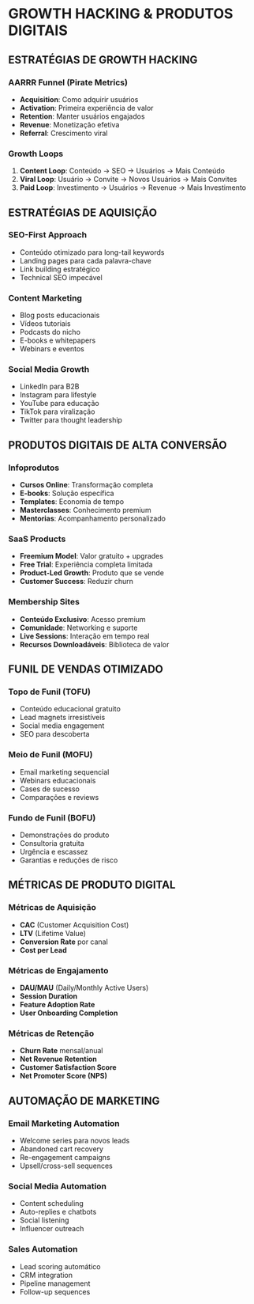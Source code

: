 # GROWTH HACKING & PRODUTOS DIGITAIS

## ESTRATÉGIAS DE GROWTH HACKING

### AARRR Funnel (Pirate Metrics)
- **Acquisition**: Como adquirir usuários
- **Activation**: Primeira experiência de valor
- **Retention**: Manter usuários engajados
- **Revenue**: Monetização efetiva
- **Referral**: Crescimento viral

### Growth Loops
1. **Content Loop**: Conteúdo → SEO → Usuários → Mais Conteúdo
2. **Viral Loop**: Usuário → Convite → Novos Usuários → Mais Convites
3. **Paid Loop**: Investimento → Usuários → Revenue → Mais Investimento

## ESTRATÉGIAS DE AQUISIÇÃO

### SEO-First Approach
- Conteúdo otimizado para long-tail keywords
- Landing pages para cada palavra-chave
- Link building estratégico
- Technical SEO impecável

### Content Marketing
- Blog posts educacionais
- Vídeos tutoriais
- Podcasts do nicho
- E-books e whitepapers
- Webinars e eventos

### Social Media Growth
- LinkedIn para B2B
- Instagram para lifestyle
- YouTube para educação
- TikTok para viralização
- Twitter para thought leadership

## PRODUTOS DIGITAIS DE ALTA CONVERSÃO

### Infoprodutos
- **Cursos Online**: Transformação completa
- **E-books**: Solução específica
- **Templates**: Economia de tempo
- **Masterclasses**: Conhecimento premium
- **Mentorias**: Acompanhamento personalizado

### SaaS Products
- **Freemium Model**: Valor gratuito + upgrades
- **Free Trial**: Experiência completa limitada
- **Product-Led Growth**: Produto que se vende
- **Customer Success**: Reduzir churn

### Membership Sites
- **Conteúdo Exclusivo**: Acesso premium
- **Comunidade**: Networking e suporte
- **Live Sessions**: Interação em tempo real
- **Recursos Downloadáveis**: Biblioteca de valor

## FUNIL DE VENDAS OTIMIZADO

### Topo de Funil (TOFU)
- Conteúdo educacional gratuito
- Lead magnets irresistíveis
- Social media engagement
- SEO para descoberta

### Meio de Funil (MOFU)
- Email marketing sequencial
- Webinars educacionais
- Cases de sucesso
- Comparações e reviews

### Fundo de Funil (BOFU)
- Demonstrações do produto
- Consultoria gratuita
- Urgência e escassez
- Garantias e reduções de risco

## MÉTRICAS DE PRODUTO DIGITAL

### Métricas de Aquisição
- **CAC** (Customer Acquisition Cost)
- **LTV** (Lifetime Value)
- **Conversion Rate** por canal
- **Cost per Lead**

### Métricas de Engajamento
- **DAU/MAU** (Daily/Monthly Active Users)
- **Session Duration**
- **Feature Adoption Rate**
- **User Onboarding Completion**

### Métricas de Retenção
- **Churn Rate** mensal/anual
- **Net Revenue Retention**
- **Customer Satisfaction Score**
- **Net Promoter Score (NPS)**

## AUTOMAÇÃO DE MARKETING

### Email Marketing Automation
- Welcome series para novos leads
- Abandoned cart recovery
- Re-engagement campaigns
- Upsell/cross-sell sequences

### Social Media Automation
- Content scheduling
- Auto-replies e chatbots
- Social listening
- Influencer outreach

### Sales Automation
- Lead scoring automático
- CRM integration
- Pipeline management
- Follow-up sequences
